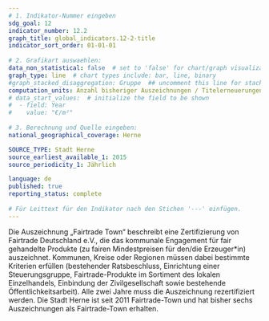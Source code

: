 ```yaml
---
# 1. Indikator-Nummer eingeben 
sdg_goal: 12
indicator_number: 12.2
graph_title: global_indicators.12-2-title
indicator_sort_order: 01-01-01
 
# 2. Grafikart auswaehlen: 
data_non_statistical: false  # set to 'false' for chart/graph visualization 
graph_type: line  # chart types include: bar, line, binary 
#graph_stacked_disaggregation: Gruppe  ## uncomment this line for stacked bars. eplace 'Geschlecht' with the field of aggregation. 
computation_units: Anzahl bisheriger Auszeichnungen / Titelerneuerungen
# data_start_values:  # initialize the field to be shown  
#  - field: Year
#    value: "€/m²"
 
# 3. Berechnung und Quelle eingeben: 
national_geographical_coverage: Herne

SOURCE_TYPE: Stadt Herne
source_earliest_available_1: 2015
source_periodicity_1: Jährlich

language: de   
published: true 
reporting_status: complete
 
# Für Leittext für den Indikator nach den Stichen '---' einfügen. 
---
```

Die Auszeichnung „Fairtrade Town“ beschreibt eine Zertifizierung von Fairtrade Deutschland e.V., die das kommunale Engagement für fair gehandelte Produkte (zu fairen Mindestpreisen für den/die Erzeuger*in) auszeichnet. Kommunen, Kreise oder Regionen müssen dabei bestimmte Kriterien erfüllen (bestehender Ratsbeschluss, Einrichtung einer Steuerungsgruppe, Fairtrade-Produkte im Sortiment des lokalen Einzelhandels, Einbindung der Zivilgesellschaft sowie bestehende Öffentlichkeitsarbeit). Alle zwei Jahre muss die Auszeichnung rezertifiziert werden. Die Stadt Herne ist seit 2011 Fairtrade-Town und hat bisher sechs Auszeichnungen als Fairtrade-Town erhalten. <br>
